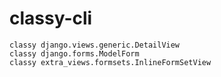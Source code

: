 classy-cli
==========

    classy django.views.generic.DetailView
    classy django.forms.ModelForm
    classy extra_views.formsets.InlineFormSetView
